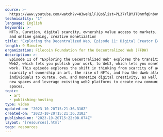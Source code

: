 ```yaml
---
source: >-
  https://www.youtube.com/watch?v=W3weRLlFJQo&list=PL37YlBYJT0nmfqDnbov6lKHUyZvRfQjap&index=12
technicality: "1"
language: English
keywords: >-
  NFTs, Curation, digital scarcity, ownership value access to markets, metaverse
  and online gaming, creative monetization
title: "Exploring the Decentralized Web, Episode 11: Digital Creator Economy"
length: 9 Minutes
organization: Filecoin Foundation for the Decentralized Web (FFDW)
description: >-
  Episode 11 of "Exploring the Decentralized Web" explores the transition from
  Web2, which lets you publish your work, to Web3, which lets you monetize that
  work. This episode explores the shift in thinking from scarcity of access to
  scarcity of ownership in art, the rise of NFTs, and how the dweb allows
  individuals to curate, own, and monetize digital creativity, as well as build
  new spaces and leverage existing web2 platforms to create new community
  spaces.
topic:
  - art
  - publishing-hosting
type: video
updated-on: "2023-10-20T15:21:36.310Z"
created-on: "2023-10-20T15:21:36.310Z"
published-on: "2023-10-20T15:22:08.074Z"
layout: "[resources].html"
tags: resources
---
```


